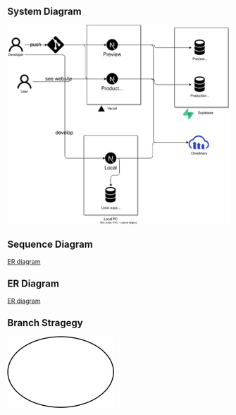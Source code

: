 ## System Diagram
![](./system-diagram.drawio.svg)

## Sequence Diagram
[ER diagram](./sequence-diagram.md)

## ER Diagram
[ER diagram](./ER-diagram.md)

## Branch Stragegy
![](./branch-strategy.drawio.svg)

